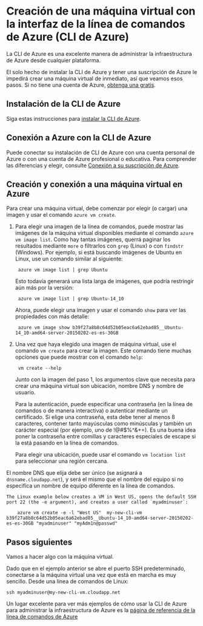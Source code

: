 <properties
   pageTitle="Cómo crear una máquina virtual de Azure con la CLI de Azure | Microsoft Azure"
   description="En este tema se describe cómo instalar la CLI de Azure en cualquier plataforma, cómo usarla para conectarse a la cuenta de Azure y cómo crear una máquina virtual a partir de la CLI de Azure."
   services="virtual-machines"
   documentationCenter="virtual-machines"
   authors="dlepow"
   manager="timlt"
   editor="tysonn"/>

<tags
   ms.service="virtual-machines"
   ms.devlang="na"
   ms.topic="article"
   ms.tgt_pltfrm="command-line-interface"
   ms.workload="infrastructure-services"
   ms.date="06/09/2015"
   ms.author="danlep"/>

# Creación de una máquina virtual con la interfaz de la línea de comandos de Azure (CLI de Azure)
La CLI de Azure es una excelente manera de administrar la infraestructura de Azure desde cualquier plataforma.

El solo hecho de instalar la CLI de Azure y tener una suscripción de Azure le impedirá crear una máquina virtual de inmediato, así que veamos esos pasos. Si no tiene una cuenta de Azure, [obtenga una gratis](http://azure.microsoft.com/pricing/free-trial/).

## Instalación de la CLI de Azure

Siga estas instrucciones para [instalar la CLI de Azure](../xplat-cli.md#install).

## Conexión a Azure con la CLI de Azure

Puede conectar su instalación de CLI de Azure con una cuenta personal de Azure o con una cuenta de Azure profesional o educativa. Para comprender las diferencias y elegir, consulte [Conexión a su suscripción de Azure](../xplat-cli.md#configure).

## Creación y conexión a una máquina virtual en Azure

Para crear una máquina virtual, debe comenzar por elegir (o cargar) una imagen y usar el comando `azure vm create`.

1. Para elegir una imagen de la línea de comandos, puede mostrar las imágenes de la máquina virtual disponibles mediante el comando `azure vm image list`. Como hay tantas imágenes, querrá paginar los resultados mediante `more` o filtrarlos con `grep` (Linux) o con `findstr` (Windows). Por ejemplo, si está buscando imágenes de Ubuntu en Linux, use un comando similar al siguiente:

        azure vm image list | grep Ubuntu

    Esto todavía generará una lista larga de imágenes, que podría restringir aún más por la versión:

        azure vm image list | grep Ubuntu-14_10

    Ahora, puede elegir una imagen y usar el comando `show` para ver las propiedades con más detalle:

        azure vm image show b39f27a8b8c64d52b05eac6a62ebad85__Ubuntu-14_10-amd64-server-20150202-es-es-30GB

2. Una vez que haya elegido una imagen de máquina virtual, use el comando `vm create` para crear la imagen. Este comando tiene muchas opciones que puede mostrar con el comando `help`:

        vm create --help

    Junto con la imagen del paso 1, los argumentos clave que necesita para crear una máquina virtual son ubicación, nombre DNS y nombre de usuario.

    Para la autenticación, puede especificar una contraseña (en la línea de comandos o de manera interactiva) o autenticar mediante un certificado. Si elige una contraseña, esta debe tener al menos 8 caracteres, contener tanto mayúsculas como minúsculas y también un carácter especial (por ejemplo, uno de !@#$%^&+=). Es una buena idea poner la contraseña entre comillas y caracteres especiales de escape si la está pasando en la línea de comandos.

    Para elegir una ubicación, puede usar el comando `vm location list` para seleccionar una región cercana.

  El nombre DNS que elija debe ser único (se asignará a `dnsname.cloudapp.net`), y será el mismo que el nombre del equipo si no especifica un nombre de equipo diferente en la línea de comandos.

    The Linux example below creates a VM in West US, opens the default SSH port 22 (the -e argument), and creates a user called `myadminuser`:

        azure vm create -e -l "West US"  my-new-cli-vm b39f27a8b8c64d52b05eac6a62ebad85__Ubuntu-14_10-amd64-server-20150202-es-es-30GB "myadminuser" "myAdm1n@passwd"

## Pasos siguientes

Vamos a hacer algo con la máquina virtual.

Dado que en el ejemplo anterior se abre el puerto SSH predeterminado, conectarse a la máquina virtual una vez que está en marcha es muy sencillo. Desde una línea de comandos de Linux:

    ssh myadminuser@my-new-cli-vm.cloudapp.net

Un lugar excelente para ver más ejemplos de cómo usar la CLI de Azure para administrar la infraestructura de Azure es la [página de referencia de la línea de comandos de Azure](../virtual-machines-command-line-tools.md)

<!--Image references-->
[5]: ./media/markdown-template-for-new-articles/octocats.png

<!---HONumber=August15_HO6-->